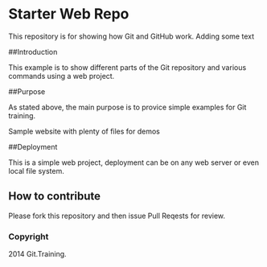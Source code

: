 # Starter Web Repo

This repository is for showing how Git and GitHub work. Adding some text

##Introduction

This example is to show different parts of the Git repository and various commands using a web project.

##Purpose

As stated above, the main purpose is to provice simple examples for Git training.

Sample website with plenty of files for demos

##Deployment

This is a simple web project, deployment can be on any web server or even local file system.

## How to contribute

Please fork this repository and then issue Pull Reqests for review.

### Copyright

2014 Git.Training. 